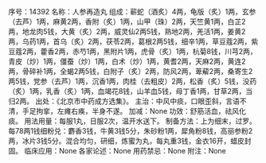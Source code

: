 序号：14392
名称：人参再造丸
组成：蕲蛇（酒炙）4两，龟版（炙）1两，玄参（去芦）1两，麻黄2两，香附（炙）1两，山甲（珠）2两，天竺黄1两，白芷2两，地龙肉5钱，大黄（炙）2两，威灵仙2两5钱，熟地2两，羌活1两，姜黄2两，乌药1两，首乌（炙）2两，茯苓2两，葛根2两5钱，细辛1两，草豆蔻2两，紫豆蔻2两，藿香2两，赤芍1两，黑附片1两，虎骨（炙）1两，杭菊8钱，川芎2两，青皮（炒）1两，僵蚕（炒）1两，白术（炒）1两，黄耆2两，天麻2两，黄连2两，骨碎补1两，全蝎2两5钱，白附子（炙）2两，防风2两，萆薢2两，桑寄生2两5钱，党参（去芦）1两，沉香1两，肉桂（去粗皮）2两，松香（炙）5钱，没药（炙）1两，乳香（炙）1两，血竭花8钱，山羊血5钱，母丁香1两，甘草2两，当归2两。
出处：《北京市中药成方选集》。
主治：中风中痰，口眼歪斜，言语不清，手足拘挛，左瘫右痪，半身不遂。
加减：None
功效：舒筋活血，祛风化痰。
用法用量：每服1丸，日服2次，温开水送下。
制备方法：上为细末，过罗。每78两1钱细粉兑：麝香3钱，牛黄3钱5分，朱砂粉1两，犀角粉8钱，高丽参粉2两，冰片3钱5分。混合均匀，研细，炼蜜为丸，每丸重3钱，金衣16开，蜡皮封固。
临床应用：None
各家论述：None
用药禁忌：None
附注：None
